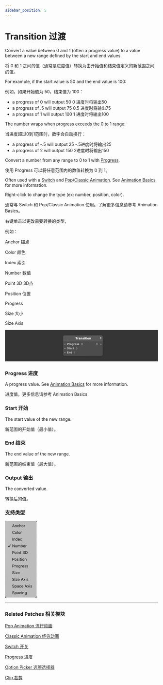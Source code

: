 ```yaml
---
sidebar_position: 5
---
```


# Transition 过渡

Convert a value between 0 and 1 (often a progress value) to a value between a new range defined by the start and end values.

将 0 和 1 之间的值（通常是进度值）转换为由开始值和结束值定义的新范围之间的值。

For example, if the start value is 50 and the end value is 100:

例如，如果开始值为 50，结束值为 100：

- a progress of 0 will output 50 0 进度时将输出50
- a progress of .5 will output 75 0.5 进度时将输出75
- a progress of 1 will output 100 1 进度时将输出100

The number wraps when progress exceeds the 0 to 1 range:

当进度超过0到1范围时，数字会自动换行：

- a progress of -.5 will output 25 -.5进度时将输出25
- a progress of 2 will output 150 2进度时将输出150

Convert a number from any range to 0 to 1 with [Progress](./Progress.md).

使用 Progress 可以将任意范围内的数值转换为 0 到 1。

Often used with a [Switch](./Switch.md) and [Pop](./../Animation/Pop%20Animation.md)/[Classic Animation](./../Animation/Classic%20Animation.md). See [Animation Basics](./../Patch%20Editor/Animations.md) for more information.

Right-click to change the type (ex: number, position, color).

通常与 Switch 和 Pop/Classic Animation 使用。了解更多信息请参考 Animation Basics。

右键单击以更改需要转换的类型，

例如：

Anchor 锚点

Color 颜色

Index 索引

Number 数值

Point 3D 3D点

Position 位置

Progress

Size 大小

Size Axis

![Image](./../../../static/img/docs/Utility/transition.png)

### Progress 进度

A progress value. See [Animation Basics](./../Patch%20Editor/Animations.md) for more information.

进度值。更多信息请参考 Animation Basics

### Start 开始

The start value of the new range.

新范围的开始值（最小值）。

### End 结束

The end value of the new range.

新范围的结束值（最大值）。

### Output 输出

The converted value.

转换后的值。

### 支持类型

![Image](./../../../static/img/docs/Utility/transition-item.png)

------

### Related Patches 相关模块

[Pop Animation 流行动画](./../Animation/Pop%20Animation.md)

[Classic Animation 经典动画](./../Animation/Classic%20Animation.md)

[Switch 开关](./Switch.md)

[Progress 进度](./Progress.md)

[Option Picker 选项选择器](./Option%20Picker.md)

[Clip 裁剪](./Clip.md)

